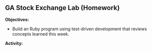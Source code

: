 
## GA Stock Exchange Lab (Homework)

**Objectives:**

* Build an Ruby program using test-driven development that reviews concepts learned this week.

**Activity:**
